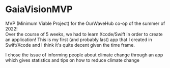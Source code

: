 # GaiaVisionMVP
MVP (Minimum Viable Project) for the OurWaveHub co-op of the summer of 2022!  
Over the course of 5 weeks, we had to learn Xcode/Swift in order to create an application!
This is my first (and probably last) app that I created in Swift/Xcode and I think it's quite decent given the time frame.  

I chose the issue of informing people about climate change through an app which gives statistics and tips on how to reduce climate change
